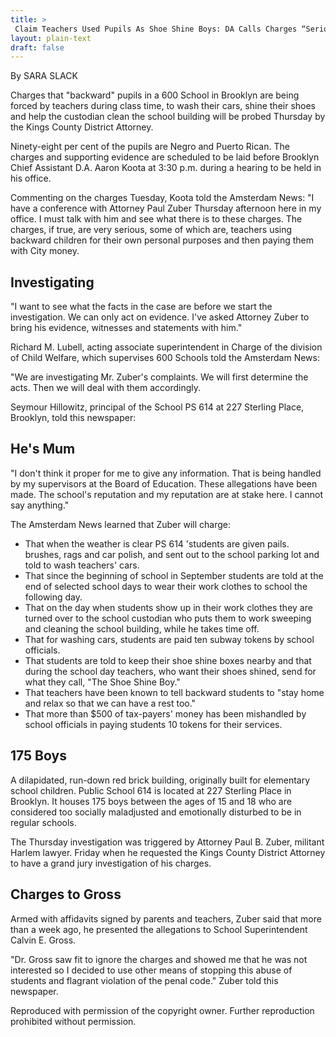 ```yaml
---
title: >
 Claim Teachers Used Pupils As Shoe Shine Boys: DA Calls Charges “Serious” (text)
layout: plain-text
draft: false
---
```


By SARA SLACK

Charges that "backward" pupils in a 600 School in Brooklyn are being forced by teachers during class time, to wash their cars, shine their shoes and help the custodian clean the school building will be probed Thursday by the Kings County District Attorney.

Ninety-eight per cent of the pupils are Negro and Puerto Rican.
The charges and supporting evidence are scheduled to be laid before Brooklyn Chief Assistant D.A. Aaron Koota at 3:30 p.m. during a hearing to be held in his office.

Commenting on the charges Tuesday, Koota told the Amsterdam News: "I have a conference with Attorney Paul Zuber Thursday afternoon here in my office. I must talk with him and see what there is to these charges. The charges, if true, are very serious, some of which are, teachers using backward children for their own personal purposes and then paying them with City money.

## Investigating

"I want to see what the facts in the case are before we start the investigation. We can only act on evidence. I've asked Attorney Zuber to bring his evidence, witnesses and statements with him."

Richard M. Lubell, acting associate superintendent in Charge of the division of Child Welfare, which supervises 600 Schools told the Amsterdam News:

"We are investigating Mr. Zuber's complaints. We will first determine the acts. Then we will deal with them accordingly.

Seymour Hillowitz, principal of the School PS 614 at 227 Sterling Place, Brooklyn, told this newspaper:

## He's Mum

"I don't think it proper for me to give any information. That is being handled by my supervisors at the Board of Education. These allegations have been made. The school's reputation and my reputation are at stake here. I cannot say anything."

The Amsterdam News learned that Zuber will charge:

- That when the weather is clear PS 614 'students are given pails. brushes, rags and car polish, and sent out to the school parking lot and told to wash teachers' cars.
- That since the beginning of school in September students are told at the end of selected school days to wear their work clothes to school the following day.
- That on the day when students show up in their work clothes they are turned over to the school custodian who puts them to work sweeping and cleaning the school building, while he takes time off.
- That for washing cars, students are paid ten subway tokens by school officials.
- That students are told to keep their shoe shine boxes nearby and that during the school day teachers, who want their shoes shined, send for what they call, "The Shoe Shine Boy."
- That teachers have been known to tell backward students to "stay home and relax so that we can have a rest too."
- That more than $500 of tax-payers' money has been mishandled by school officials in paying students 10 tokens for their services.

## 175 Boys

A dilapidated, run-down red brick building, originally built for elementary school children. Public School 614 is located at 227 Sterling Place in Brooklyn. It houses 175 boys between the ages of 15 and 18 who are considered too socially maladjusted and emotionally disturbed to be in regular schools.

The Thursday investigation was triggered by Attorney Paul B. Zuber, militant Harlem lawyer. Friday when he requested the Kings County District Attorney to have a grand jury investigation of his charges.

## Charges to Gross

Armed with affidavits signed by parents and teachers, Zuber said that more than a week ago, he presented the allegations to School Superintendent Calvin E. Gross.

"Dr. Gross saw fit to ignore the charges and showed me that he was not interested so I decided to use other means of stopping this abuse of students and flagrant violation of the penal code." Zuber told this newspaper.

Reproduced with permission of the copyright owner. Further reproduction prohibited without permission.
